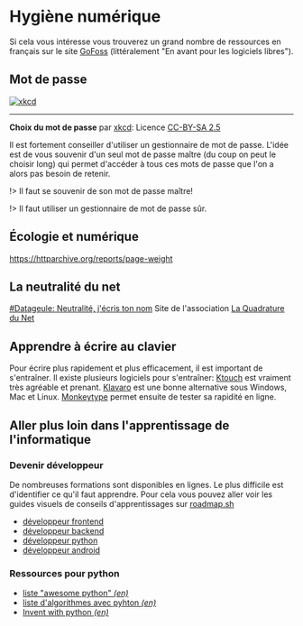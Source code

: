 # Hygiène numérique

Si cela vous intéresse vous trouverez un grand nombre de ressources en français sur le site [GoFoss](https://gofoss.net/fr/) (littéralement "En avant pour les logiciels libres").

## Mot de passe

[![xkcd](https://imgs.xkcd.com/comics/password_strength.png)](https://xkcd.com/936/)

---

<p class="center-p">

**Choix du mot de passe** par [xkcd](https://xkcd.com): Licence [CC-BY-SA 2.5](https://creativecommons.org/licenses/by-sa/2.5/)

</p>

Il est fortement conseiller d'utiliser un gestionnaire de mot de passe. L'idée est de vous souvenir d'un seul mot de passe maître (du coup on peut le choisir long) qui permet d'accéder à tous ces mots de passe que l'on a alors pas besoin de retenir.

!> Il faut se souvenir de son mot de passe maître!

!> Il faut utiliser un gestionnaire de mot de passe sûr.

## Écologie et numérique

<https://httparchive.org/reports/page-weight>

## La neutralité du net

[#Datageule: Neutralité, j'écris ton nom](https://framatube.org/w/64077068-5d05-4815-9095-af63a33a91c4)
Site de l'association [La Quadrature du Net](https://www.laquadrature.net/neutralite_du_net/)

## Apprendre à écrire au clavier

Pour écrire plus rapidement et plus efficacement, il est important de s'entraîner. Il existe plusieurs logiciels pour s'entraîner: [Ktouch](https://apps.kde.org/fr/ktouch/) est vraiment très agréable et prenant. [Klavaro](https://klavaro.sourceforge.io/fr/index.html) est une bonne alternative sous Windows, Mac et Linux. [Monkeytype](https://monkeytype.com/) permet ensuite de tester sa rapidité en ligne.

## Aller plus loin dans l'apprentissage de l'informatique

### Devenir développeur

De nombreuses formations sont disponibles en lignes. Le plus difficile est d'identifier ce qu'il faut apprendre. Pour cela vous pouvez aller voir les guides visuels de conseils d'apprentissages sur [roadmap.sh](https://roadmap.sh)

- [développeur frontend](https://roadmap.sh/frontend)
- [développeur backend](https://roadmap.sh/backend)
- [développeur python](https://roadmap.sh/python)
- [développeur android](https://roadmap.sh/android)

### Ressources pour python

- [liste "awesome python" *(en)*](https://github.com/vinta/awesome-python)
- [liste d'algorithmes avec pyhton *(en)*](https://github.com/TheAlgorithms/Python)
- [Invent with python *(en)*](https://inventwithpython.com/)
